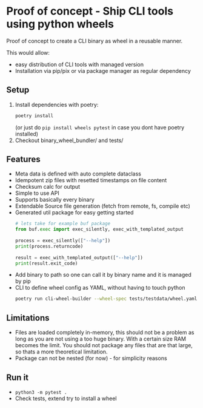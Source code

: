 Proof of concept - Ship CLI tools using python wheels
==

Proof of concept to create a CLI binary as wheel in a reusable manner.

This would allow:

- easy distribution of CLI tools with managed version
- Installation via pip/pix or via package manager as regular dependency

## Setup

1. Install dependencies with poetry:
   ```sh
   poetry install
   ```
   (or just do `pip install wheels pytest` in case you dont have poetry installed)
2. Checkout binary_wheel_bundler/ and tests/

## Features

- Meta data is defined with auto complete dataclass
- Idempotent zip files with resetted timestamps on file content
- Checksum calc for output
- Simple to use API
- Supports basically every binary
- Extendable Source file generation (fetch from remote, fs, compile etc)
- Generated util package for easy getting started
  ```python
  # lets take for example buf package
  from buf.exec import exec_silently, exec_with_templated_output
    
  process = exec_silently(["--help"])
  print(process.returncode)
    
  result = exec_with_templated_output(["--help"])
  print(result.exit_code)
  ```
- Add binary to path so one can call it by binary name and it is managed by pip
- CLI to define wheel config as YAML, without having to touch python
  ```sh
  poetry run cli-wheel-builder --wheel-spec tests/testdata/wheel.yaml
  ```

## Limitations

- Files are loaded completely in-memory, this should not be a problem as long as you are not using a too huge binary.
  With a certain size RAM becomes the limit.
  You should not package any files that are that large, so thats a more theoretical limitation.
- Package can not be nested (for now) - for simplicity reasons

## Run it

- ```python3 -m pytest .```
- Check tests, extend try to install a wheel
